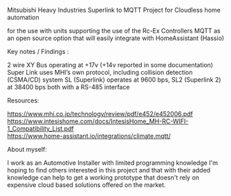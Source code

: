 Mitsubishi Heavy Industries Superlink to MQTT Project for Cloudless home automation

for the use with units supporting the use of the Rc-Ex Controllers
MQTT as an open source option that will easily integrate with HomeAssistant (Hassio)

Key notes / Findings :

2 wire XY Bus operating at +17v (+14v reported in some documentation)
Super Link uses MHI’s own protocol, including collision detection (CSMA/CD) system
SL (Superlink) operates at 9600 bps, SL2 (Superlink 2) at 38400 bps both with a RS-485 interface


Resources:

https://www.mhi.co.jp/technology/review/pdf/e452/e452006.pdf
https://www.intesishome.com/docs/IntesisHome_MH-RC-WIFI-1_Compatibility_List.pdf  
https://www.home-assistant.io/integrations/climate.mqtt/

About myself: 

I work as an Automotive Installer with limited programming knowledge 
I'm hoping to find others interested in this project and that with their added 
knowledge can help to get a working prototype that doesn't rely on expensive cloud based solutions offered on the market.